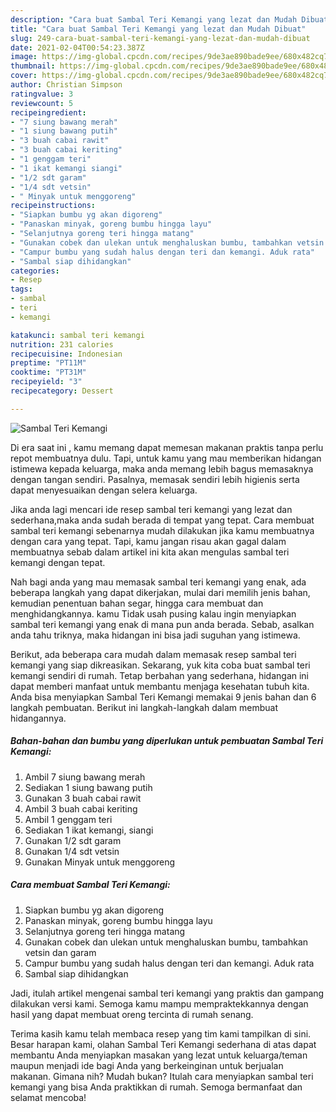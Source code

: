 ```yaml
---
description: "Cara buat Sambal Teri Kemangi yang lezat dan Mudah Dibuat"
title: "Cara buat Sambal Teri Kemangi yang lezat dan Mudah Dibuat"
slug: 249-cara-buat-sambal-teri-kemangi-yang-lezat-dan-mudah-dibuat
date: 2021-02-04T00:54:23.387Z
image: https://img-global.cpcdn.com/recipes/9de3ae890bade9ee/680x482cq70/sambal-teri-kemangi-foto-resep-utama.jpg
thumbnail: https://img-global.cpcdn.com/recipes/9de3ae890bade9ee/680x482cq70/sambal-teri-kemangi-foto-resep-utama.jpg
cover: https://img-global.cpcdn.com/recipes/9de3ae890bade9ee/680x482cq70/sambal-teri-kemangi-foto-resep-utama.jpg
author: Christian Simpson
ratingvalue: 3
reviewcount: 5
recipeingredient:
- "7 siung bawang merah"
- "1 siung bawang putih"
- "3 buah cabai rawit"
- "3 buah cabai keriting"
- "1 genggam teri"
- "1 ikat kemangi siangi"
- "1/2 sdt garam"
- "1/4 sdt vetsin"
- " Minyak untuk menggoreng"
recipeinstructions:
- "Siapkan bumbu yg akan digoreng"
- "Panaskan minyak, goreng bumbu hingga layu"
- "Selanjutnya goreng teri hingga matang"
- "Gunakan cobek dan ulekan untuk menghaluskan bumbu, tambahkan vetsin dan garam"
- "Campur bumbu yang sudah halus dengan teri dan kemangi. Aduk rata"
- "Sambal siap dihidangkan"
categories:
- Resep
tags:
- sambal
- teri
- kemangi

katakunci: sambal teri kemangi 
nutrition: 231 calories
recipecuisine: Indonesian
preptime: "PT11M"
cooktime: "PT31M"
recipeyield: "3"
recipecategory: Dessert

---
```



![Sambal Teri Kemangi](https://img-global.cpcdn.com/recipes/9de3ae890bade9ee/680x482cq70/sambal-teri-kemangi-foto-resep-utama.jpg)

Di era  saat ini , kamu memang dapat memesan makanan praktis tanpa perlu repot membuatnya dulu. Tapi, untuk kamu yang mau memberikan hidangan istimewa kepada keluarga, maka anda memang lebih bagus memasaknya dengan tangan sendiri. Pasalnya, memasak sendiri lebih higienis serta dapat menyesuaikan dengan selera keluarga.

Jika anda lagi mencari ide resep sambal teri kemangi yang lezat dan sederhana,maka anda sudah berada di tempat yang tepat. Cara membuat sambal teri kemangi  sebenarnya mudah dilakukan jika kamu membuatnya dengan cara yang tepat. Tapi, kamu jangan risau akan gagal dalam membuatnya 
sebab dalam artikel ini kita akan mengulas sambal teri kemangi dengan tepat.  



Nah bagi anda yang mau memasak sambal teri kemangi yang enak, ada beberapa langkah yang dapat dikerjakan, mulai dari memilih jenis bahan, kemudian penentuan bahan segar, hingga cara membuat dan menghidangkannya. kamu Tidak usah pusing kalau ingin menyiapkan sambal teri kemangi yang enak di mana pun anda berada. Sebab, asalkan anda  tahu triknya, maka hidangan ini bisa jadi suguhan yang istimewa.

Berikut, ada beberapa cara mudah dalam memasak resep sambal teri kemangi yang siap dikreasikan. Sekarang, yuk kita coba buat sambal teri kemangi sendiri di rumah. Tetap berbahan yang sederhana, hidangan ini dapat memberi manfaat untuk membantu menjaga kesehatan tubuh kita. Anda bisa menyiapkan Sambal Teri Kemangi memakai 9 jenis bahan dan 6 langkah pembuatan. Berikut ini langkah-langkah dalam membuat hidangannya.

<!--inarticleads1-->

##### Bahan-bahan dan bumbu yang diperlukan untuk pembuatan Sambal Teri Kemangi:

1. Ambil 7 siung bawang merah
1. Sediakan 1 siung bawang putih
1. Gunakan 3 buah cabai rawit
1. Ambil 3 buah cabai keriting
1. Ambil 1 genggam teri
1. Sediakan 1 ikat kemangi, siangi
1. Gunakan 1/2 sdt garam
1. Gunakan 1/4 sdt vetsin
1. Gunakan  Minyak untuk menggoreng




<!--inarticleads2-->

##### Cara membuat Sambal Teri Kemangi:

1. Siapkan bumbu yg akan digoreng
1. Panaskan minyak, goreng bumbu hingga layu
1. Selanjutnya goreng teri hingga matang
1. Gunakan cobek dan ulekan untuk menghaluskan bumbu, tambahkan vetsin dan garam
1. Campur bumbu yang sudah halus dengan teri dan kemangi. Aduk rata
1. Sambal siap dihidangkan




Jadi, itulah artikel mengenai  sambal teri kemangi  yang praktis dan gampang dilakukan versi kami. Semoga kamu mampu mempraktekkannya dengan hasil yang dapat membuat oreng tercinta di rumah senang. 

Terima kasih kamu telah membaca resep yang tim kami tampilkan di sini. Besar harapan kami, olahan  Sambal Teri Kemangi sederhana di atas dapat membantu Anda menyiapkan masakan yang lezat untuk keluarga/teman maupun menjadi ide bagi Anda yang berkeinginan untuk berjualan makanan. Gimana nih? Mudah bukan? Itulah cara menyiapkan sambal teri kemangi yang bisa Anda praktikkan di rumah. Semoga bermanfaat dan selamat mencoba!

